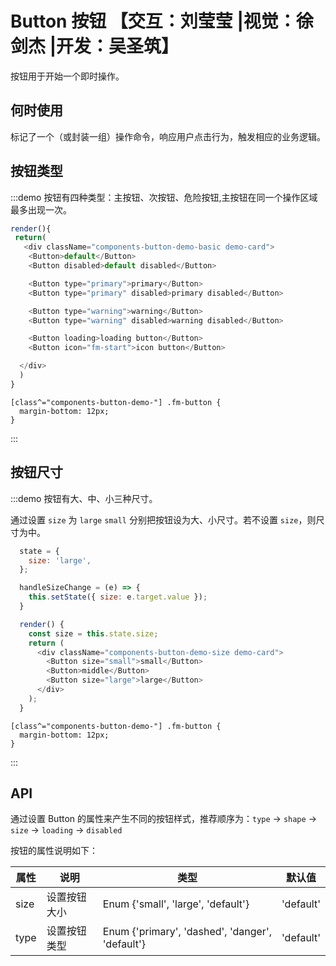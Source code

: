 # Button 按钮 【交互：刘莹莹 |视觉：徐剑杰 |开发：吴圣筑】

按钮用于开始一个即时操作。

## 何时使用

标记了一个（或封装一组）操作命令，响应用户点击行为，触发相应的业务逻辑。

## 按钮类型

:::demo 按钮有四种类型：主按钮、次按钮、危险按钮,主按钮在同一个操作区域最多出现一次。

```js
render(){
 return(
   <div className="components-button-demo-basic demo-card">
    <Button>default</Button>
    <Button disabled>default disabled</Button>

    <Button type="primary">primary</Button>
    <Button type="primary" disabled>primary disabled</Button>

    <Button type="warning">warning</Button>
    <Button type="warning" disabled>warning disabled</Button>

    <Button loading>loading button</Button>
    <Button icon="fm-start">icon button</Button>

  </div>
  )
}
```

```less
[class^="components-button-demo-"] .fm-button {
  margin-bottom: 12px;
}
```

:::

## 按钮尺寸

:::demo 按钮有大、中、小三种尺寸。

通过设置 `size` 为 `large` `small` 分别把按钮设为大、小尺寸。若不设置 `size`，则尺寸为中。

```js
  state = {
    size: 'large',
  };

  handleSizeChange = (e) => {
    this.setState({ size: e.target.value });
  }

  render() {
    const size = this.state.size;
    return (
      <div className="components-button-demo-size demo-card">
        <Button size="small">small</Button>
        <Button>middle</Button>
        <Button size="large">large</Button>
      </div>
    );
  }
```

```less
[class^="components-button-demo-"] .fm-button {
  margin-bottom: 12px;
}
```

:::

## API

通过设置 Button 的属性来产生不同的按钮样式，推荐顺序为：`type` -> `shape` -> `size` -> `loading` -> `disabled`

按钮的属性说明如下：

| 属性 | 说明         | 类型                                            | 默认值    |
| ---- | ------------ | ----------------------------------------------- | --------- |
| size | 设置按钮大小 | Enum {'small', 'large', 'default'}              | 'default' |
| type | 设置按钮类型 | Enum {'primary', 'dashed', 'danger', 'default'} | 'default' |
